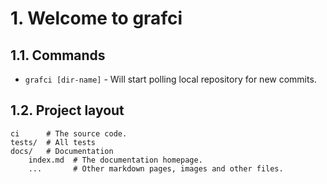 # 1. Welcome to grafci


## 1.1. Commands

* `grafci [dir-name]` - Will start polling local repository for new commits.

## 1.2. Project layout

    ci      # The source code.
    tests/  # All tests
    docs/   # Documentation
        index.md  # The documentation homepage.
        ...       # Other markdown pages, images and other files.
